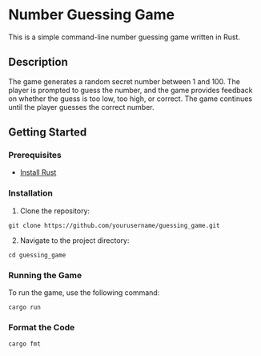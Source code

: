 # Number Guessing Game

This is a simple command-line number guessing game written in Rust.

## Description

The game generates a random secret number between 1 and 100. The player is prompted to guess the number, and the game provides feedback on whether the guess is too low, too high, or correct. The game continues until the player guesses the correct number.

## Getting Started

### Prerequisites

- [Install Rust](https://www.rust-lang.org/tools/install)

### Installation

1. Clone the repository:
```
git clone https://github.com/yourusername/guessing_game.git
```

2. Navigate to the project directory:
```
cd guessing_game
```

### Running the Game

To run the game, use the following command:
```
cargo run
```

### Format the Code
```
cargo fmt
```

